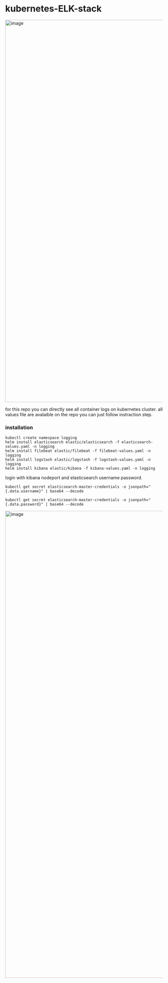 # kubernetes-ELK-stack

<img width="1224" alt="image" src="https://github.com/user-attachments/assets/12f4be88-7e1f-4b35-92d7-afe060cae3cb" />


for this repo you can directly see all container logs on kubernetes cluster. all values file are avalaible on the repo you can just follow instraction step.

### installation 

```
kubectl create namespace logging
helm install elasticsearch elastic/elasticsearch -f elasticsearch-values.yaml -n logging
helm install filebeat elastic/filebeat -f filebeat-values.yaml -n logging
helm install logstash elastic/logstash -f logstash-values.yaml -n logging
helm install kibana elastic/kibana -f kibana-values.yaml -n logging
```

login with kibana nodeport and elasticsearch username password.

```
kubectl get secret elasticsearch-master-credentials -o jsonpath="{.data.username}" | base64 --decode

kubectl get secret elasticsearch-master-credentials -o jsonpath="{.data.password}" | base64 --decode
```

<img width="1495" alt="image" src="https://github.com/user-attachments/assets/c2beb5a5-0bf1-4d1f-9480-9d838e45c78c" />

